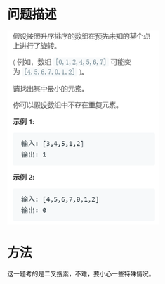 # 问题描述

<img src="assets/image-20191228204313063.png" alt="image-20191228204313063" style="zoom:80%;" />

# 方法

这一题考的是二叉搜索，不难，要小心一些特殊情况。